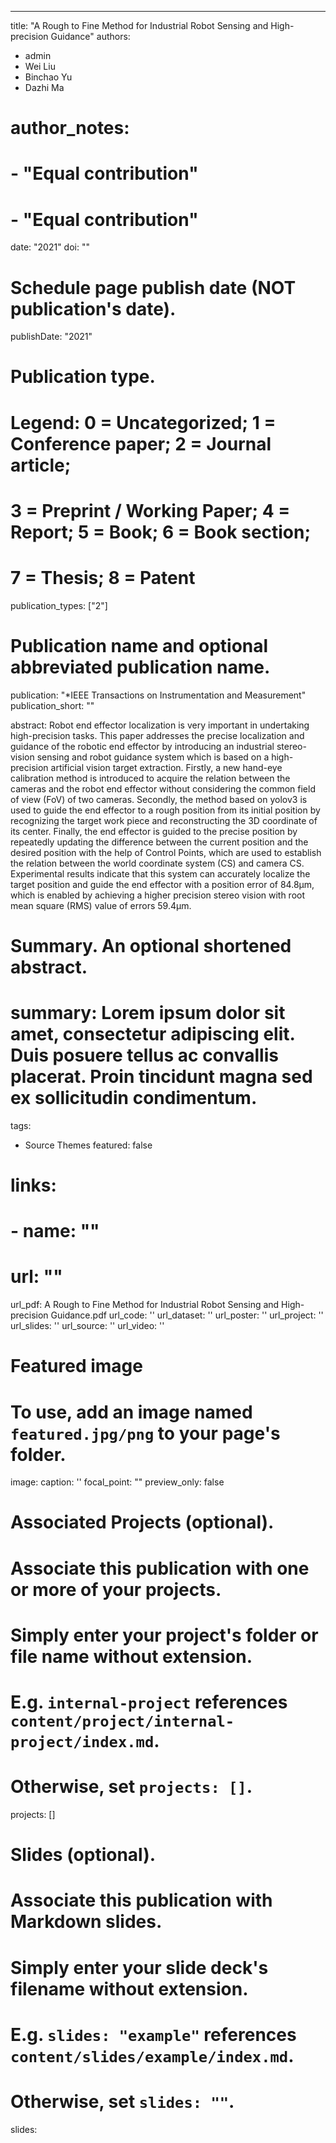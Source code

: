 ---
title: "A Rough to Fine Method for Industrial Robot Sensing and High-precision Guidance"
authors:
- admin
- Wei Liu
- Binchao Yu
- Dazhi Ma

# author_notes:
# - "Equal contribution"
# - "Equal contribution"
date: "2021"
doi: ""

# Schedule page publish date (NOT publication's date).
publishDate: "2021"

# Publication type.
# Legend: 0 = Uncategorized; 1 = Conference paper; 2 = Journal article;
# 3 = Preprint / Working Paper; 4 = Report; 5 = Book; 6 = Book section;
# 7 = Thesis; 8 = Patent
publication_types: ["2"]

# Publication name and optional abbreviated publication name.
publication: "*IEEE Transactions on Instrumentation and Measurement"
publication_short: ""

abstract: Robot end effector localization is very important in undertaking high-precision tasks. This paper addresses the precise localization and guidance of the robotic end effector by introducing an industrial stereo-vision sensing and robot guidance system which is based on a high-precision artificial vision target extraction. Firstly, a new hand-eye calibration method is introduced to acquire the relation between the cameras and the robot end effector without considering the common field of view (FoV) of two cameras. Secondly, the method based on yolov3 is used to guide the end effector to a rough position from its initial position by recognizing the target work piece and reconstructing the 3D coordinate of its center. Finally, the end effector is guided to the precise position by repeatedly updating the difference between the current position and the desired position with the help of Control Points, which are used to establish the relation between the world coordinate system (CS) and camera CS. Experimental results indicate that this system can accurately localize the target position and guide the end effector with a position error of 84.8µm, which is enabled by achieving a higher precision stereo vision with root mean square (RMS) value of errors 59.4µm.

# Summary. An optional shortened abstract.
# summary: Lorem ipsum dolor sit amet, consectetur adipiscing elit. Duis posuere tellus ac convallis placerat. Proin tincidunt magna sed ex sollicitudin condimentum.

tags:
- Source Themes
featured: false

# links:
# - name: ""
#   url: ""
url_pdf: A Rough to Fine Method for Industrial Robot Sensing and High-precision Guidance.pdf
url_code: ''
url_dataset: ''
url_poster: ''
url_project: ''
url_slides: ''
url_source: ''
url_video: ''

# Featured image
# To use, add an image named `featured.jpg/png` to your page's folder. 
image:
  caption: ''
  focal_point: ""
  preview_only: false

# Associated Projects (optional).
#   Associate this publication with one or more of your projects.
#   Simply enter your project's folder or file name without extension.
#   E.g. `internal-project` references `content/project/internal-project/index.md`.
#   Otherwise, set `projects: []`.
projects: []

# Slides (optional).
#   Associate this publication with Markdown slides.
#   Simply enter your slide deck's filename without extension.
#   E.g. `slides: "example"` references `content/slides/example/index.md`.
#   Otherwise, set `slides: ""`.
slides: 

